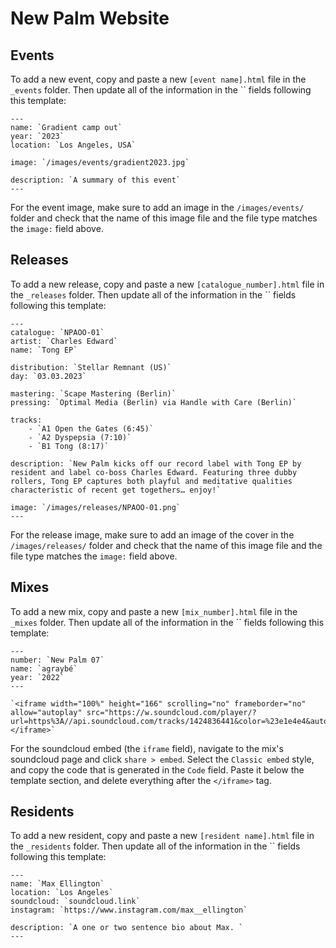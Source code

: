 # New Palm Website

## Events

To add a new event, copy and paste a new `[event name].html` file in the `_events` folder.
Then update all of the information in the `` fields following this template:

```
---
name: `Gradient camp out`
year: `2023`
location: `Los Angeles, USA`

image: `/images/events/gradient2023.jpg`

description: `A summary of this event`
---
```

For the event image, make sure to add an image in the `/images/events/` folder and check that the name of this image file and the file type matches the `image:` field above.

## Releases

To add a new release, copy and paste a new `[catalogue_number].html` file in the `_releases` folder.
Then update all of the information in the `` fields following this template:

```
---
catalogue: `NPAOO-01`
artist: `Charles Edward`
name: `Tong EP`

distribution: `Stellar Remnant (US)`
day: `03.03.2023`

mastering: `Scape Mastering (Berlin)`
pressing: `Optimal Media (Berlin) via Handle with Care (Berlin)`

tracks:
    - `A1 Open the Gates (6:45)`
    - `A2 Dyspepsia (7:10)`
    - `B1 Tong (8:17)`

description: `New Palm kicks off our record label with Tong EP by resident and label co-boss Charles Edward. Featuring three dubby rollers, Tong EP captures both playful and meditative qualities characteristic of recent get togethers… enjoy!`

image: `/images/releases/NPAOO-01.png`
---
```

For the release image, make sure to add an image of the cover in the `/images/releases/` folder and check that the name of this image file and the file type matches the `image:` field above.

## Mixes

To add a new mix, copy and paste a new `[mix_number].html` file in the `_mixes` folder.
Then update all of the information in the `` fields following this template:

```
---
number: `New Palm 07`
name: `agraybé`
year: `2022`
---

`<iframe width="100%" height="166" scrolling="no" frameborder="no" allow="autoplay" src="https://w.soundcloud.com/player/?url=https%3A//api.soundcloud.com/tracks/1424836441&color=%23e1e4e4&auto_play=false&hide_related=false&show_comments=true&show_user=true&show_reposts=false&show_teaser=true"></iframe>`

```

For the soundcloud embed (the `iframe` field), navigate to the mix's soundcloud page and click `share > embed`. Select the `Classic embed` style, and copy the code that is generated in the `Code` field. Paste it below the template section, and delete everything after the `</iframe>` tag.

## Residents

To add a new resident, copy and paste a new `[resident name].html` file in the `_residents` folder.
Then update all of the information in the `` fields following this template:

```
---
name: `Max Ellington`
location: `Los Angeles`
soundcloud: `soundcloud.link`
instagram: `https://www.instagram.com/max__ellington`

description: `A one or two sentence bio about Max. `
---
```

